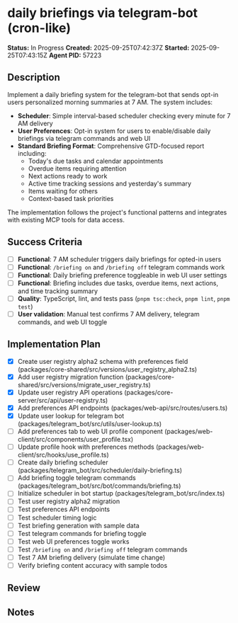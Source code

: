 # daily briefings via telegram-bot (cron-like)

**Status:** In Progress
**Created:** 2025-09-25T07:42:37Z
**Started:** 2025-09-25T07:43:15Z
**Agent PID:** 57223

## Description

Implement a daily briefing system for the telegram-bot that sends opt-in users personalized morning summaries at 7 AM. The system includes:

- **Scheduler**: Simple interval-based scheduler checking every minute for 7 AM delivery
- **User Preferences**: Opt-in system for users to enable/disable daily briefings via telegram commands and web UI
- **Standard Briefing Format**: Comprehensive GTD-focused report including:
  - Today's due tasks and calendar appointments
  - Overdue items requiring attention
  - Next actions ready to work
  - Active time tracking sessions and yesterday's summary
  - Items waiting for others
  - Context-based task priorities

The implementation follows the project's functional patterns and integrates with existing MCP tools for data access.

## Success Criteria

- [ ] **Functional**: 7 AM scheduler triggers daily briefings for opted-in users
- [ ] **Functional**: `/briefing on` and `/briefing off` telegram commands work
- [ ] **Functional**: Daily briefing preference toggleable in web UI user settings
- [ ] **Functional**: Briefing includes due tasks, overdue items, next actions, and time tracking summary
- [ ] **Quality**: TypeScript, lint, and tests pass (`pnpm tsc:check`, `pnpm lint`, `pnpm test`)
- [ ] **User validation**: Manual test confirms 7 AM delivery, telegram commands, and web UI toggle

## Implementation Plan

- [x] Create user registry alpha2 schema with preferences field (packages/core-shared/src/versions/user_registry_alpha2.ts)
- [x] Add user registry migration function (packages/core-shared/src/versions/migrate_user_registry.ts)
- [x] Update user registry API operations (packages/core-server/src/api/user-registry.ts)
- [x] Add preferences API endpoints (packages/web-api/src/routes/users.ts)
- [x] Update user lookup for telegram bot (packages/telegram_bot/src/utils/user-lookup.ts)
- [ ] Add preferences tab to web UI profile component (packages/web-client/src/components/user_profile.tsx)
- [ ] Update profile hook with preferences methods (packages/web-client/src/hooks/use_profile.ts)
- [ ] Create daily briefing scheduler (packages/telegram_bot/src/scheduler/daily-briefing.ts)
- [ ] Add briefing toggle telegram commands (packages/telegram_bot/src/bot/commands/briefing.ts)
- [ ] Initialize scheduler in bot startup (packages/telegram_bot/src/index.ts)
- [ ] Test user registry alpha2 migration
- [ ] Test preferences API endpoints
- [ ] Test scheduler timing logic
- [ ] Test briefing generation with sample data
- [ ] Test telegram commands for briefing toggle
- [ ] Test web UI preferences toggle works
- [ ] Test `/briefing on` and `/briefing off` telegram commands
- [ ] Test 7 AM briefing delivery (simulate time change)
- [ ] Verify briefing content accuracy with sample todos

## Review

## Notes